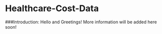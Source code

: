 # Healthcare-Cost-Data

###Introduction:
Hello and Greetings! More information will be added here soon!
